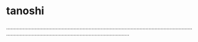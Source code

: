 # tanoshi
..............................................................................................................................................................................................................